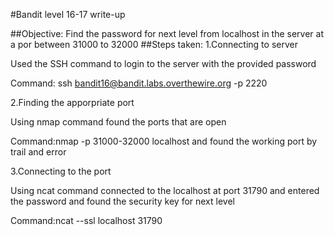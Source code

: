 #Bandit level 16-17 write-up

##Objective: Find the password for next level from localhost in the server at a por between 31000 to 32000
##Steps taken: 1.Connecting to server

Used the SSH command to login to the server with the provided password

Command: ssh bandit16@bandit.labs.overthewire.org -p 2220

2.Finding the apporpriate port

Using nmap command found the ports that are open

Command:nmap -p 31000-32000 localhost and found the working port by trail and error

 3.Connecting to the port

Using ncat command connected to the localhost at port 31790 and entered the password and found the security key  for next level

Command:ncat --ssl localhost 31790
